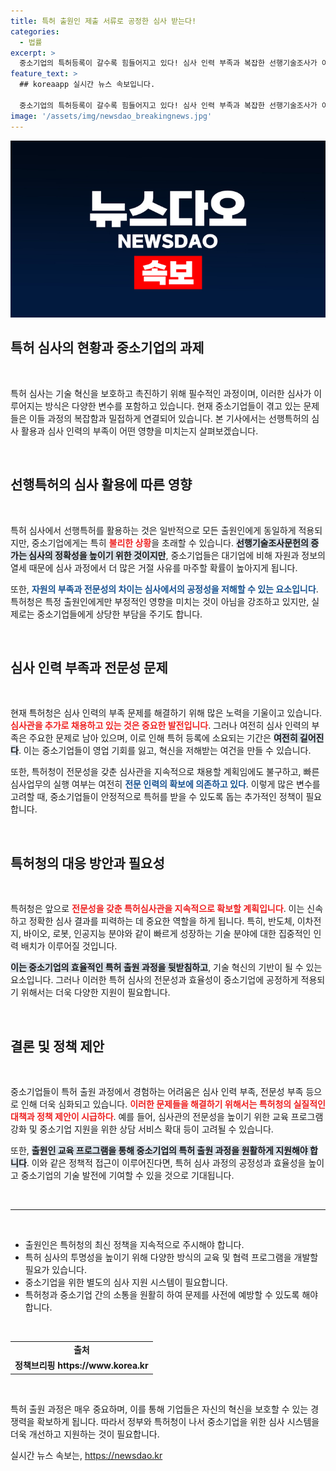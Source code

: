 ```yaml
---
title: 특허 출원인 제출 서류로 공정한 심사 받는다!
categories:
  - 법률
excerpt: >
  중소기업의 특허등록이 갈수록 힘들어지고 있다! 심사 인력 부족과 복잡한 선행기술조사가 이들을 압박하고 있지만, 특허청은 전문인력 채용으로 반전을 꾀하고 있다.
feature_text: >
  ## koreaapp 실시간 뉴스 속보입니다.

  중소기업의 특허등록이 갈수록 힘들어지고 있다! 심사 인력 부족과 복잡한 선행기술조사가 이들을 압박하고 있지만, 특허청은 전문인력 채용으로 반전을 꾀하고 있다.
image: '/assets/img/newsdao_breakingnews.jpg'
---
```


<p><img src="/assets/img/newsdao_breakingnews.jpg" alt="koreaapp 속보" /></p>

<h2 data-ke-size="size26">특허 심사의 현황과 중소기업의 과제</h2>

<p data-ke-size="size16">&nbsp;</p>

<p>특허 심사는 기술 혁신을 보호하고 촉진하기 위해 필수적인 과정이며, 이러한 심사가 이루어지는 방식은 다양한 변수를 포함하고 있습니다. 현재 중소기업들이 겪고 있는 문제들은 이들 과정의 복잡함과 밀접하게 연결되어 있습니다. 본 기사에서는 선행특허의 심사 활용과 심사 인력의 부족이 어떤 영향을 미치는지 살펴보겠습니다.</p>

<p data-ke-size="size16">&nbsp;</p>

<h2 data-ke-size="size26">선행특허의 심사 활용에 따른 영향</h2>

<p data-ke-size="size16">&nbsp;</p>

<p>특허 심사에서 선행특허를 활용하는 것은 일반적으로 모든 출원인에게 동일하게 적용되지만, 중소기업에게는 특히 <b><span style="color: #ee2323;">불리한 상황</span></b>을 초래할 수 있습니다. <b><span style="background-color: #21538527;">선행기술조사문헌의 증가는 심사의 정확성을 높이기 위한 것이지만</span></b>, 중소기업들은 대기업에 비해 자원과 정보의 열세 때문에 심사 과정에서 더 많은 거절 사유를 마주할 확률이 높아지게 됩니다.</p>

<p>또한, <b><span style="color: #1a5490;">자원의 부족과 전문성의 차이는 심사에서의 공정성을 저해할 수 있는 요소입니다</span></b>. 특허청은 특정 출원인에게만 부정적인 영향을 미치는 것이 아님을 강조하고 있지만, 실제로는 중소기업들에게 상당한 부담을 주기도 합니다.</p>

<p data-ke-size="size16">&nbsp;</p>

<h2 data-ke-size="size26">심사 인력 부족과 전문성 문제</h2>

<p data-ke-size="size16">&nbsp;</p>

<p>현재 특허청은 심사 인력의 부족 문제를 해결하기 위해 많은 노력을 기울이고 있습니다. <b><span style="color: #ee2323;">심사관을 추가로 채용하고 있는 것은 중요한 발전입니다</span></b>. 그러나 여전히 심사 인력의 부족은 주요한 문제로 남아 있으며, 이로 인해 특허 등록에 소요되는 기간은 <b><span style="background-color: #21538527;">여전히 길어진다</span></b>. 이는 중소기업들이 영업 기회를 잃고, 혁신을 저해받는 여건을 만들 수 있습니다.</p>

<p>또한, 특허청이 전문성을 갖춘 심사관을 지속적으로 채용할 계획임에도 불구하고, 빠른 심사업무의 실행 여부는 여전히 <b><span style="color: #1a5490;">전문 인력의 확보에 의존하고 있다</span></b>. 이렇게 많은 변수를 고려할 때, 중소기업들이 안정적으로 특허를 받을 수 있도록 돕는 추가적인 정책이 필요합니다.</p>

<p data-ke-size="size16">&nbsp;</p>

<h2 data-ke-size="size26">특허청의 대응 방안과 필요성</h2>

<p data-ke-size="size16">&nbsp;</p>

<p>특허청은 앞으로 <b><span style="color: #ee2323;">전문성을 갖춘 특허심사관을 지속적으로 확보할 계획입니다</span></b>. 이는 신속하고 정확한 심사 결과를 피력하는 데 중요한 역할을 하게 됩니다. 특히, 반도체, 이차전지, 바이오, 로봇, 인공지능 분야와 같이 빠르게 성장하는 기술 분야에 대한 집중적인 인력 배치가 이루어질 것입니다.</p>

<p><b><span style="background-color: #21538527;">이는 중소기업의 효율적인 특허 출원 과정을 뒷받침하고</span></b>, 기술 혁신의 기반이 될 수 있는 요소입니다. 그러나 이러한 특허 심사의 전문성과 효율성이 중소기업에 공정하게 적용되기 위해서는 더욱 다양한 지원이 필요합니다.</p>

<p data-ke-size="size16">&nbsp;</p>

<h2 data-ke-size="size26">결론 및 정책 제안</h2>

<p data-ke-size="size16">&nbsp;</p>

<p>중소기업들이 특허 출원 과정에서 경험하는 어려움은 심사 인력 부족, 전문성 부족 등으로 인해 더욱 심화되고 있습니다. <b><span style="color: #ee2323;">이러한 문제들을 해결하기 위해서는 특허청의 실질적인 대책과 정책 제안이 시급하다</span></b>. 예를 들어, 심사관의 전문성을 높이기 위한 교육 프로그램 강화 및 중소기업 지원을 위한 상담 서비스 확대 등이 고려될 수 있습니다.</p>

<p>또한, <b><span style="background-color: #21538527;">출원인 교육 프로그램을 통해 중소기업의 특허 출원 과정을 원활하게 지원해야 합니다</span></b>. 이와 같은 정책적 접근이 이루어진다면, 특허 심사 과정의 공정성과 효율성을 높이고 중소기업의 기술 발전에 기여할 수 있을 것으로 기대됩니다.</p>

<p data-ke-size="size16">&nbsp;</p>

<hr/>

<p data-ke-size="size16">&nbsp;</p>

<ul>
  <li>출원인은 특허청의 최신 정책을 지속적으로 주시해야 합니다.</li>
  <li>특허 심사의 투명성을 높이기 위해 다양한 방식의 교육 및 협력 프로그램을 개발할 필요가 있습니다.</li>
  <li>중소기업을 위한 별도의 심사 지원 시스템이 필요합니다.</li>
  <li>특허청과 중소기업 간의 소통을 원활히 하여 문제를 사전에 예방할 수 있도록 해야 합니다.</li>
</ul>

<p data-ke-size="size16">&nbsp;</p> 

<table>
  <tr>
    <td style="text-align: center; height: 17px;"><b>출처</b></td>
  </tr>
  <tr>
    <td style="text-align: center; height: 17px;"><b>정책브리핑 https://www.korea.kr</b></td>
  </tr>
</table> 

<p data-ke-size="size16">&nbsp;</p>

<p>특허 출원 과정은 매우 중요하며, 이를 통해 기업들은 자신의 혁신을 보호할 수 있는 경쟁력을 확보하게 됩니다. 따라서 정부와 특허청이 나서 중소기업을 위한 심사 시스템을 더욱 개선하고 지원하는 것이 필요합니다.</p>
실시간 뉴스 속보는, <a href="https://newsdao.kr" rel="dofollow">https://newsdao.kr</a>


